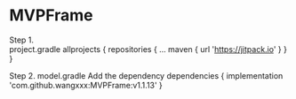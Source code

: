 # MVPFrame

Step 1.  
project.gradle
allprojects {
		repositories {
			...
			maven { url 'https://jitpack.io' }
		}
	}
	
Step 2. 
model.gradle
Add the dependency
	dependencies {
	       implementation 'com.github.wangxxx:MVPFrame:v1.1.13'
	}
